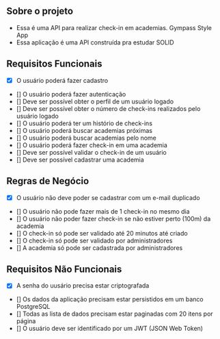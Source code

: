 ## Sobre o projeto 

- Essa é uma API para realizar check-in em academias. Gympass Style App
- Essa aplicação é uma API construída pra estudar SOLID 


## Requisitos Funcionais

- [x] O usuário poderá fazer cadastro 
- [] O usuário poderá fazer autenticação
- [] Deve ser possível obter o perfil de um usuário logado
- [] Deve ser possível obter o número de check-ins realizados pelo usuário logado
- [] O usuário poderá ter um histório de check-ins
- [] O usuário poderá buscar academias próximas 
- [] O usuário poderá buscar academias pelo nome 
- [] O usuário poderá fazer check-in em uma academia
- [] Deve ser possível validar o check-in de um usuário 
- [] Deve ser possível cadastrar uma academia 


## Regras de Negócio 

- [x] O usuário não deve poder se cadastrar com um e-mail duplicado 
- [] O usuário não pode fazer mais de 1 check-in no mesmo dia
- [] O usuário não poder fazer check-in se não estiver perto (100m) da academia 
- [] O check-in só pode ser validado até 20 minutos até criado
- [] O check-in só pode ser validado por administradores 
- [] A academia só pode ser cadastrada por administradores 

## Requisitos Não Funcionais 

- [x] A senha do uusário precisa estar criptografada
- [] Os dados da aplicação precisam estar persistidos em um banco PostgreSQL 
- [] Todas as lista de dados precisam estar paginadas com 20 itens por página 
- [] O usuário deve ser identificado por um JWT (JSON Web Token)

